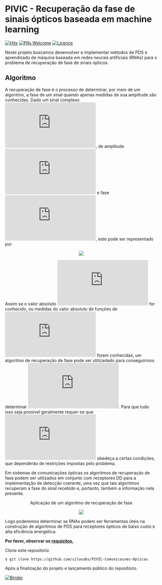 # PIVIC - Recuperação da fase de sinais ópticos  baseada em machine learning
[![Hits](https://hits.seeyoufarm.com/api/count/incr/badge.svg?url=https%3A%2F%2Fen.wikipedia.org%2Fwiki%2FPhase_retrieval&count_bg=%233B72CE&title_bg=%23000000&icon=wikipedia.svg&icon_color=%23FFFFFF&title=More+information&edge_flat=false)](https://en.wikipedia.org/wiki/Phase_retrieval) [![PRs Welcome](https://img.shields.io/badge/PRs-Welcome-brightgreen.svg?style=flat-square)](http://makeapullrequest.com) [![Licence](https://img.shields.io/badge/License-MIT-critical)](https://github.com/silasabs/PIVIC-Comunicacoes-Opticas/blob/main/LICENSE)

Neste projeto buscamos desenvolver e implementar métodos de PDS e aprendizado de máquina baseada em redes neurais artificiais (RNAs) para o problema de recuperação de fase de sinais ópticos.

## Algoritmo
A recuperação de fase é o processo de determinar, por meio de um algoritmo, a fase de um sinal quando apenas medidas de sua amplitude são conhecidas.  Dado um  sinal complexo ![equation](https://latex.codecogs.com/gif.latex?E%28t%29), de amplitude ![equation](https://latex.codecogs.com/gif.latex?%7CE%28t%29%7C) e fase ![equation](https://latex.codecogs.com/gif.latex?%5Cphi%28t%29), este pode ser representado por

<p align="center">
  <img src="https://latex.codecogs.com/gif.latex?E%28t%29%3D%7CE%28t%29%7Ce%5E%7B%5Cphi%28t%29%7D">
</p>

Assim se o valor absoluto ![equation](https://latex.codecogs.com/gif.latex?%7CE%28t%29%7C) for conhecido, ou medidas do valor absoluto de funções de ![equation](https://latex.codecogs.com/gif.latex?E%28t%29) forem conhecidas, um algoritmo de recuperação de fase pode ser utilizadado para conseguirmos determinar ![equation](https://latex.codecogs.com/gif.latex?%5Cphi%28t%29). Para que tudo isso seja possível geralmente requer-se que ![equation](https://latex.codecogs.com/gif.latex?E%28t%29) obedeça a certas condições, que dependerão de restrições impostas pelo problema.

Em sistemas de comunicações ópticas os algoritmos de recuperação de fase podem ser utilizados em conjunto com receptores DD para a implementação de detecção coerente, uma vez que tais algoritmos recuperam a fase do sinal recebido e, portanto, também a informação nela presente.

<p align="center"> Aplicação de um algoritmo de recuperação de fase </p>

<p align="center">
  <img src="https://i.postimg.cc/kX4Jr4MT/Algoritmo.png)](https://postimg.cc/vDJFfGVn">
</p>

Logo poderemos determinar se RNAs podem ser ferramentas úteis na construção de algoritmos de PDS para receptores ópticos de baixo custo e alta eficiência energética.

**Por favor, observar os [requisitos.](https://github.com/silasabs/PIVIC-Comunicacoes-Opticas/blob/main/requisitos.txt)**

Clone este repositório

    $ git clone https://github.com/silasabs/PIVIC-Comunicacoes-Opticas
    
Após a finalização do projeto e lançamento público do repositório.

[![Binder](https://mybinder.org/badge_logo.svg)](https://mybinder.org/v2/git/https%3A%2F%2Fgithub.com%2Fsilasabs%2FPIVIC-Comunicacoes-Opticas/main)

